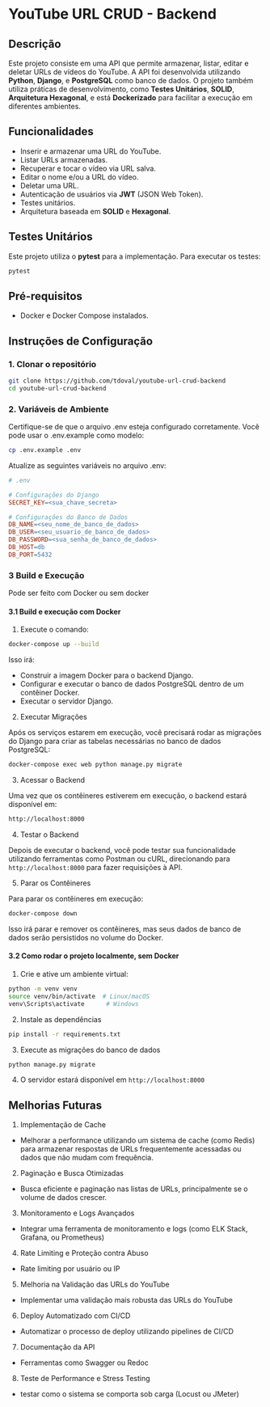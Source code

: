 # YouTube URL CRUD - Backend

## Descrição

Este projeto consiste em uma API que permite armazenar, listar, editar e deletar URLs de vídeos do YouTube. A API foi desenvolvida utilizando **Python**, **Django**, e **PostgreSQL** como banco de dados. O projeto também utiliza práticas de desenvolvimento, como **Testes Unitários**, **SOLID**, **Arquitetura Hexagonal**, e está **Dockerizado** para facilitar a execução em diferentes ambientes.

## Funcionalidades

- Inserir e armazenar uma URL do YouTube.
- Listar URLs armazenadas.
- Recuperar e tocar o vídeo via URL salva.
- Editar o nome e/ou a URL do vídeo.
- Deletar uma URL.
- Autenticação de usuários via **JWT** (JSON Web Token).
- Testes unitários.
- Arquitetura baseada em **SOLID** e **Hexagonal**.

## Testes Unitários

Este projeto utiliza o **pytest** para a implementação.
Para executar os testes:

```bash
pytest
```

## Pré-requisitos

- Docker e Docker Compose instalados.

## Instruções de Configuração

### 1. Clonar o repositório

```bash
git clone https://github.com/tdoval/youtube-url-crud-backend
cd youtube-url-crud-backend
```

### 2. Variáveis de Ambiente

Certifique-se de que o arquivo .env esteja configurado corretamente. Você pode usar o .env.example como modelo:

```bash
cp .env.example .env
```

Atualize as seguintes variáveis no arquivo .env:

```makefile
# .env

# Configurações do Django
SECRET_KEY=<sua_chave_secreta>

# Configurações do Banco de Dados
DB_NAME=<seu_nome_de_banco_de_dados>
DB_USER=<seu_usuario_de_banco_de_dados>
DB_PASSWORD=<sua_senha_de_banco_de_dados>
DB_HOST=db
DB_PORT=5432
```

### 3 Build e Execução

Pode ser feito com Docker ou sem docker

#### 3.1 Build e execução com Docker

1. Execute o comando:

```bash
docker-compose up --build
```

Isso irá:

- Construir a imagem Docker para o backend Django.
- Configurar e executar o banco de dados PostgreSQL dentro de um contêiner Docker.
- Executar o servidor Django.

2. Executar Migrações

Após os serviços estarem em execução, você precisará rodar as migrações do Django para criar as tabelas necessárias no banco de dados PostgreSQL:

```bash
docker-compose exec web python manage.py migrate
```

3. Acessar o Backend

Uma vez que os contêineres estiverem em execução, o backend estará disponível em:

```bash
http://localhost:8000
```

4. Testar o Backend

Depois de executar o backend, você pode testar sua funcionalidade utilizando ferramentas como Postman ou cURL, direcionando para `http://localhost:8000` para fazer requisições à API.

5. Parar os Contêineres

Para parar os contêineres em execução:

```bash
docker-compose down
```

Isso irá parar e remover os contêineres, mas seus dados de banco de dados serão persistidos no volume do Docker.

#### 3.2 Como rodar o projeto localmente, sem Docker

1. Crie e ative um ambiente virtual:

```bash
python -m venv venv
source venv/bin/activate  # Linux/macOS
venv\Scripts\activate      # Windows
```

2. Instale as dependências

```bash
pip install -r requirements.txt
```

3. Execute as migrações do banco de dados

```bash
python manage.py migrate
```

4. O servidor estará disponível em `http://localhost:8000`

## Melhorias Futuras

1. Implementação de Cache

- Melhorar a performance utilizando um sistema de cache (como Redis) para armazenar respostas de URLs frequentemente acessadas ou dados que não mudam com frequência.

2. Paginação e Busca Otimizadas

- Busca eficiente e paginação nas listas de URLs, principalmente se o volume de dados crescer.

3. Monitoramento e Logs Avançados

- Integrar uma ferramenta de monitoramento e logs (como ELK Stack, Grafana, ou Prometheus)

4. Rate Limiting e Proteção contra Abuso

- Rate limiting por usuário ou IP

5. Melhoria na Validação das URLs do YouTube

- Implementar uma validação mais robusta das URLs do YouTube

6. Deploy Automatizado com CI/CD

- Automatizar o processo de deploy utilizando pipelines de CI/CD

7. Documentação da API

- Ferramentas como Swagger ou Redoc

8. Teste de Performance e Stress Testing

- testar como o sistema se comporta sob carga (Locust ou JMeter)
